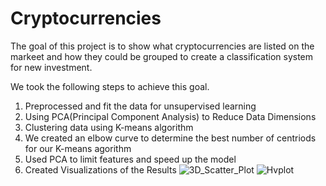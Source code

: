 # Cryptocurrencies
The goal of this project is to show what cryptocurrencies are listed on the markeet and how they could be grouped to create a classification system for new investment.

We took the following steps to achieve this goal.

1.	Preprocessed and fit the data for unsupervised learning
2.	Using PCA(Principal Component Analysis) to Reduce Data Dimensions
3.	Clustering data using K-means algorithm
4.	We created an elbow curve to determine the best number of centriods for our K-means agorithm
5.	Used PCA to limit features and speed up the model
6.	Created Visualizations of the Results
![3D_Scatter_Plot](https://user-images.githubusercontent.com/104606589/192403349-bf045439-622e-4a3c-b508-d3d6307d7f43.png)
![Hvplot](https://user-images.githubusercontent.com/104606589/192403350-e41b56bc-0aee-404c-96ad-ee07d6cc3e4e.png)
